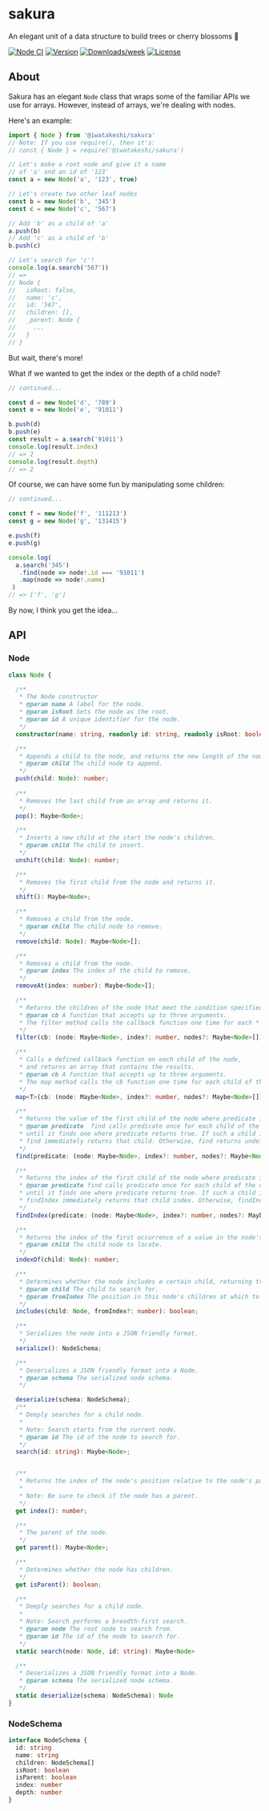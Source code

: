 # sakura
An elegant unit of a data structure to build trees or cherry blossoms 🌸

[![Node CI](https://github.com/iwatakeshi/sakura/workflows/Node%20CI/badge.svg)](https://github.com/iwatakeshi/sakura/actions?query=workflow%3A%22Node+CI%22)
[![Version](https://img.shields.io/npm/v/@iwatakeshi/sakura.svg)](https://www.npmjs.com/package/@iwatakeshi/sakura)
[![Downloads/week](https://img.shields.io/npm/dw/@iwatakeshi/sakura.svg)](https://www.npmjs.com/package/@iwatakeshi/sakura)
[![License](https://img.shields.io/github/license/iwatakeshi/sakura)](https://github.com/iwatakeshi/sakura/blob/master/LICENSE.md)

## About

Sakura has an elegant `Node` class that wraps some of the familiar APIs we use for arrays. However, instead of arrays, we're dealing with nodes.

Here's an example:

```typescript
import { Node } from '@iwatakeshi/sakura'
// Note: If you use require(), then it's:
// const { Node } = require('@iwatakeshi/sakura')

// Let's make a root node and give it a name
// of 'a' and an id of '123'
const a = new Node('a', '123', true)

// Let's create two other leaf nodes
const b = new Node('b', '345')
const c = new Node('c', '567')

// Add 'b' as a child of 'a'
a.push(b)
// Add 'c' as a child of 'b'
b.push(c)

// Let's search for 'c'!
console.log(a.search('567'))
// => 
// Node {
//   isRoot: false,
//   name: 'c',
//   id: '567',
//   children: [],
//   _parent: Node {
//     ...
//   }
// }

```

But wait, there's more!

What if we wanted to get the index or the depth of a child node?

```typescript
// continued...

const d = new Node('d', '789')
const e = new Node('e', '91011')

b.push(d)
b.push(e)
const result = a.search('91011')
console.log(result.index)
// => 2
console.log(result.depth)
// => 2
```

Of course, we can have some fun by manipulating some children:

```typescript
// continued...

const f = new Node('f', '111213')
const g = new Node('g', '131415')

e.push(f)
e.push(g)

console.log(
  a.search('345')
   .find(node => node!.id === '91011')
   .map(node => node!.name)
 )
// => ['f', 'g']
```

By now, I think you get the idea...

## API

### Node

```typescript
class Node {

  /**
   * The Node constructor
   * @param name A label for the node.
   * @param isRoot Sets the node as the root.
   * @param id A unique identifier for the node.
   */
  constructor(name: string, readonly id: string, readonly isRoot: boolean = false);

  /**
   * Appends a child to the node, and returns the new length of the node's children.
   * @param child The child node to append.
   */
  push(child: Node): number;
  
  /**
   * Removes the last child from an array and returns it.
   */
  pop(): Maybe<Node>;

  /**
   * Inserts a new child at the start the node's children.
   * @param child The child to insert.
   */
  unshift(child: Node): number;

  /**
   * Removes the first child from the node and returns it.
   */
  shift(): Maybe<Node>;

  /**
   * Removes a child from the node.
   * @param child The child node to remove.
   */
  remove(child: Node): Maybe<Node>[];

  /**
   * Removes a child from the node.
   * @param index The index of the child to remove.
   */
  removeAt(index: number): Maybe<Node>[];

  /**
   * Returns the children of the node that meet the condition specified in a callback function.
   * @param cb A function that accepts up to three arguments.
   * The filter method calls the callback function one time for each * child of the node.
   */
  filter(cb: (node: Maybe<Node>, index?: number, nodes?: Maybe<Node>[]) => boolean): Maybe<Node>[];

  /**
   * Calls a defined callback function on each child of the node,
   * and returns an array that contains the results.
   * @param cb A function that accepts up to three arguments.
   * The map method calls the cb function one time for each child of the node.
   */
  map<T>(cb: (node: Maybe<Node>, index?: number, nodes?: Maybe<Node>[]) => T): T[];

  /**
   * Returns the value of the first child of the node where predicate is true, and undefined otherwise.
   * @param predicate  find calls predicate once for each child of the node, in ascending order,
   * until it finds one where predicate returns true. If such a child is found,
   * find immediately returns that child. Otherwise, find returns undefined.
   */
  find(predicate: (node: Maybe<Node>, index?: number, nodes?: Maybe<Node>[]) => boolean): Maybe<Node>;

  /**
   * Returns the index of the first child of the node where predicate is true, and -1 otherwise.
   * @param predicate find calls predicate once for each child of the node, in ascending order,
   * until it finds one where predicate returns true. If such a child is found,
   * findIndex immediately returns that child index. Otherwise, findIndex returns -1.
   */
  findIndex(predicate: (node: Maybe<Node>, index?: number, nodes?: Maybe<Node>[]) => boolean): number;

  /**
   * Returns the index of the first occurrence of a value in the node's children.
   * @param child The child node to locate.
   */
  indexOf(child: Node): number;

  /**
   * Determines whether the node includes a certain child, returning true or false as appropriate.
   * @param child The child to search for.
   * @param fromIndex The position in this node's children at which to begin searching for the child.
   */
  includes(child: Node, fromIndex?: number): boolean;

  /**
   * Serializes the node into a JSON friendly format.
   */
  serialize(): NodeSchema;

  /**
   * Deserializes a JSON friendly format into a Node.
   * @param schema The serialized node schema.
   */

  deserialize(schema: NodeSchema);
  /**
   * Deeply searches for a child node.
   *
   * Note: Search starts from the current node.
   * @param id The id of the node to search for.
   */
  search(id: string): Maybe<Node>;


  /**
   * Returns the index of the node's position relative to the node's parent.
   *
   * Note: Be sure to check if the node has a parent.
   */
  get index(): number;

  /**
   * The parent of the node.
   */
  get parent(): Maybe<Node>;

  /**
   * Determines whether the node has children.
   */
  get isParent(): boolean;

  /**
   * Deeply searches for a child node.
   *
   * Note: Search performs a breadth-first search.
   * @param node The root node to search from.
   * @param id The id of the node to search for.
   */
  static search(node: Node, id: string): Maybe<Node>

  /**
   * Deserializes a JSON friendly format into a Node.
   * @param schema The serialized node schema.
   */
  static deserialize(schema: NodeSchema): Node
}
```

### NodeSchema

```typescript
interface NodeSchema {
  id: string
  name: string
  children: NodeSchema[]
  isRoot: boolean
  isParent: boolean
  index: number
  depth: number
}
```
